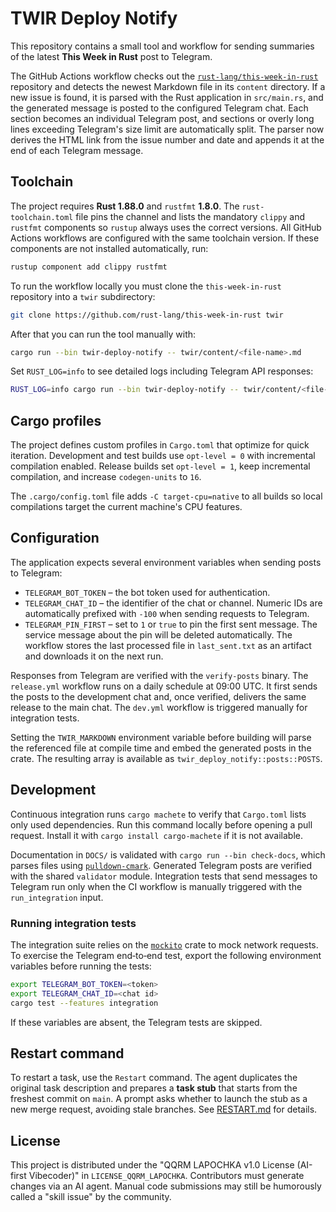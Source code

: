 # TWIR Deploy Notify

This repository contains a small tool and workflow for sending summaries of the latest **This Week in Rust** post to Telegram.

The GitHub Actions workflow checks out the [`rust-lang/this-week-in-rust`](https://github.com/rust-lang/this-week-in-rust) repository and detects the newest Markdown file in its `content` directory. If a new issue is found, it is parsed with the Rust application in `src/main.rs`, and the generated message is posted to the configured Telegram chat. Each section becomes an individual Telegram post, and sections or overly long lines exceeding Telegram's size limit are automatically split.
The parser now derives the HTML link from the issue number and date and appends it at the end of each Telegram message.

## Toolchain

The project requires **Rust 1.88.0** and `rustfmt` **1.8.0**. The `rust-toolchain.toml` file pins the channel and lists the mandatory `clippy` and `rustfmt` components so `rustup` always uses the correct versions. All GitHub Actions workflows are configured with the same toolchain version. If these components are not installed automatically, run:

```bash
rustup component add clippy rustfmt
```

To run the workflow locally you must clone the `this-week-in-rust` repository into a `twir` subdirectory:

```bash
git clone https://github.com/rust-lang/this-week-in-rust twir
```

After that you can run the tool manually with:

```bash
cargo run --bin twir-deploy-notify -- twir/content/<file-name>.md
```

Set `RUST_LOG=info` to see detailed logs including Telegram API responses:

```bash
RUST_LOG=info cargo run --bin twir-deploy-notify -- twir/content/<file-name>.md
```

## Cargo profiles

The project defines custom profiles in `Cargo.toml` that optimize for quick
iteration. Development and test builds use `opt-level = 0` with incremental
compilation enabled. Release builds set `opt-level = 1`, keep incremental
compilation, and increase `codegen-units` to `16`.

The `.cargo/config.toml` file adds `-C target-cpu=native` to all builds so local
compilations target the current machine's CPU features.

## Configuration

The application expects several environment variables when sending posts to
Telegram:

- `TELEGRAM_BOT_TOKEN` – the bot token used for authentication.
- `TELEGRAM_CHAT_ID` – the identifier of the chat or channel. Numeric IDs are
  automatically prefixed with `-100` when sending requests to Telegram.
- `TELEGRAM_PIN_FIRST` – set to `1` or `true` to pin the first sent message.
  The service message about the pin will be deleted automatically.
The workflow stores the last processed file in `last_sent.txt` as an artifact and downloads it on the next run.

Responses from Telegram are verified with the `verify-posts` binary.
The `release.yml` workflow runs on a daily schedule at 09:00 UTC. It first sends the
posts to the development chat and, once verified, delivers the same release to the
main chat. The `dev.yml` workflow is triggered manually for integration tests.

Setting the `TWIR_MARKDOWN` environment variable before building will
parse the referenced file at compile time and embed the generated posts
in the crate. The resulting array is available as `twir_deploy_notify::posts::POSTS`.

## Development

Continuous integration runs `cargo machete` to verify that `Cargo.toml` lists only used dependencies. Run this command locally before opening a pull request.
Install it with `cargo install cargo-machete` if it is not available.

Documentation in `DOCS/` is validated with `cargo run --bin check-docs`, which parses files using [`pulldown-cmark`](https://crates.io/crates/pulldown-cmark).
Generated Telegram posts are verified with the shared `validator` module.
Integration tests that send messages to Telegram run only when the CI workflow is manually triggered with the `run_integration` input.

### Running integration tests

The integration suite relies on the [`mockito`](https://crates.io/crates/mockito) crate to mock network requests.
To exercise the Telegram end‑to‑end test, export the following environment variables before running the tests:

```bash
export TELEGRAM_BOT_TOKEN=<token>
export TELEGRAM_CHAT_ID=<chat id>
cargo test --features integration
```

If these variables are absent, the Telegram tests are skipped.

## Restart command

To restart a task, use the `Restart` command. The agent duplicates the original
task description and prepares a **task stub** that starts from the freshest
commit on `main`. A prompt asks whether to launch the stub as a new merge
request, avoiding stale branches. See [RESTART.md](DOCS/RESTART.md) for details.


## License

This project is distributed under the "QQRM LAPOCHKA v1.0 License (AI-first Vibecoder)" in `LICENSE_QQRM_LAPOCHKA`.
Contributors must generate changes via an AI agent.
Manual code submissions may still be humorously called a "skill issue" by the community.
